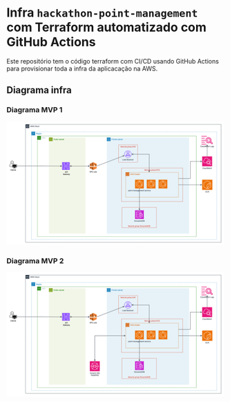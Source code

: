 # Infra `hackathon-point-management` com Terraform automatizado com GitHub Actions

Este repositório tem o código terraform com CI/CD usando GitHub Actions 
para provisionar toda a infra da aplicacação na AWS.

## Diagrama infra

### Diagrama MVP 1

![diagrama-mvp-1](docs/mvp-1.png)

### Diagrama MVP 2

![diagrama-mvp-2](docs/mvp-2.png)